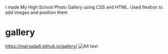 I made My High School Photo Gallery using CSS and HTML.
Used flexbox to add images and position them

# gallery
 https://maryada6.github.io/gallery/
 ![Alt text](https://github.com/maryada6/gallery/gallery1.png)


